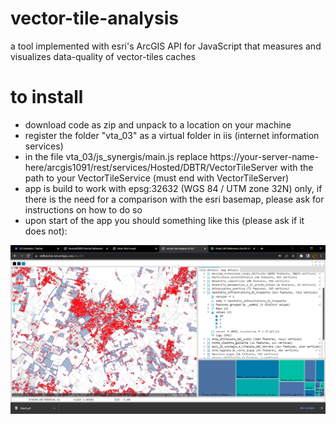 # vector-tile-analysis
a tool implemented with esri's ArcGIS API for JavaScript that measures and visualizes data-quality of vector-tiles caches

# to install
* download code as zip and unpack to a location on your machine
* register the folder "vta_03" as a virtual folder in iis (internet information services)
* in the file vta_03/js_synergis/main.js replace https://your-server-name-here/arcgis1091/rest/services/Hosted/DBTR/VectorTileServer with the path to your VectorTileService (must end with VectorTileServer)
* app is build to work with epsg:32632 (WGS 84 / UTM zone 32N) only, if there is the need for a comparison with the esri basemap, please ask for instructions on how to do so
* upon start of the app you should something like this (please ask if it does not):

![preview](https://github.com/the-butcher/vector-tile-analysis/blob/master/vta_03/images/vta_preview.png?raw=true)